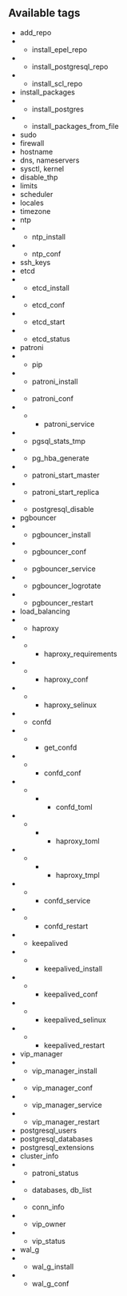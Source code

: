 
## Available tags

- add_repo
- - install_epel_repo
- - install_postgresql_repo
- - install_scl_repo
- install_packages
- - install_postgres
- - install_packages_from_file
- sudo
- firewall
- hostname
- dns, nameservers
- sysctl, kernel
- disable_thp
- limits
- scheduler
- locales
- timezone
- ntp
- - ntp_install
- - ntp_conf
- ssh_keys
- etcd
- - etcd_install
- - etcd_conf
- - etcd_start
- - etcd_status
- patroni
- - pip
- - patroni_install
- - patroni_conf
- - - patroni_service
- - pgsql_stats_tmp
- - pg_hba_generate
- - patroni_start_master
- - patroni_start_replica
- - postgresql_disable
- pgbouncer
- - pgbouncer_install
- - pgbouncer_conf
- - pgbouncer_service
- - pgbouncer_logrotate
- - pgbouncer_restart
- load_balancing
- - haproxy
- - - haproxy_requirements
- - - haproxy_conf
- - - haproxy_selinux
- - confd
- - - get_confd
- - - confd_conf
- - - - confd_toml
- - - - haproxy_toml
- - - - haproxy_tmpl
- - - confd_service
- - - confd_restart
- - keepalived
- - - keepalived_install
- - - keepalived_conf
- - - keepalived_selinux
- - - keepalived_restart
- vip_manager
- - vip_manager_install
- - vip_manager_conf
- - vip_manager_service
- - vip_manager_restart
- postgresql_users
- postgresql_databases
- postgresql_extensions
- cluster_info
- - patroni_status
- - databases, db_list
- - conn_info
- - vip_owner
- - vip_status
- wal_g
- - wal_g_install
- - wal_g_conf
